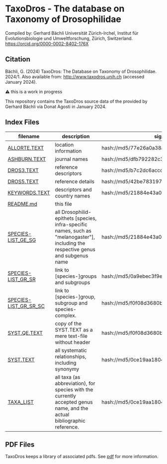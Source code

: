# TaxoDros - The database on Taxonomy of Drosophilidae

Compiled by:
Gerhard Bächli 
Universität Zürich-Irchel, Institut für Evolutionsbiologie und Umweltforschung, Zürich, Switzerland.
https://orcid.org/0000-0002-8402-176X

## Citation

Bächli, G. (2024) TaxoDros: The Database on Taxonomy of Drosophilidae. 2024/1. Also available from: http://www.taxodros.unih.ch (accessed January 2024).

:warning: this is a work in progress 

This repository contains the TaxoDros source data of the provided by Gerhard Bächli via Donat Agosti in January 2024.


## Index Files 

 filename | description | signature 
 --- | --- | ---
 [ALLORTE.TEXT](ALLORTE.TEXT) | location information | hash://md5/77e26a0a38a282bb551a90e49c09693c
 [ASHBURN.TEXT](ASHBURN.TEXT) | journal names | hash://md5/dfb792282c3df43a4a4d3075b126087f
 [DROS3.TEXT](DROS3.TEXT) | reference descriptors | hash://md5/b7c2dc6accc3f41fa7eb4b37784d0dab
 [DROS5.TEXT](DROS5.TEXT) | reference details | hash://md5/42be783197504a12172920a7edc7cbfd
 [KEYWORDS.TEXT](KEYWORDS.TEXT) | descriptors and country names | hash://md5/21884e43a0cc0728badd1b259e2f0191
 [README.md](README.md) | this file |
 [SPECIES-LIST_GE_SG](SPECIES-LIST_GE_SG) | all Drosophilid-epithets [species, infra-specific names, such as "melanogaster"], including the respective genus and  subgenus name | hash://md5/21884e43a0cc0728badd1b259e2f0191
 [SPECIES-LIST_GR_SR](SPECIES-LIST_GR_SR) | link to [species-]groups and subgroups | hash://md5/0a9ebec3f9e7232de32984968323b0c2
 [SPECIES-LIST_GR_SR_SC](SPECIES-LIST_GR_SR_SC) |  link to [species-]group, subgroup and species-complex. | hash://md5/f0f08d3680b7c2aedede94af3ae17b52
 [SYST.QE.TEXT](SYST.QE.TEXT) |  copy of the SYST.TEXT as a mere text-file without header | hash://md5/f0f08d3680b7c2aedede94af3ae17b52
 [SYST.TEXT](SYST.TEXT) |  all systematic relationships, including synonymy | hash://md5/0ce19aa18040c8ea36b1a4e9ff29e376
 [TAXA_LIST](TAXA_LIST) | all taxa (as abbreviation), for species with the currently accepted genus name, and the actual bibliographic reference.  | hash://md5/0ce19aa18040c8ea36b1a4e9ff29e376


## PDF Files

TaxoDros keeps a library of associated pdfs. See [pdf](pdf/) for more information.
